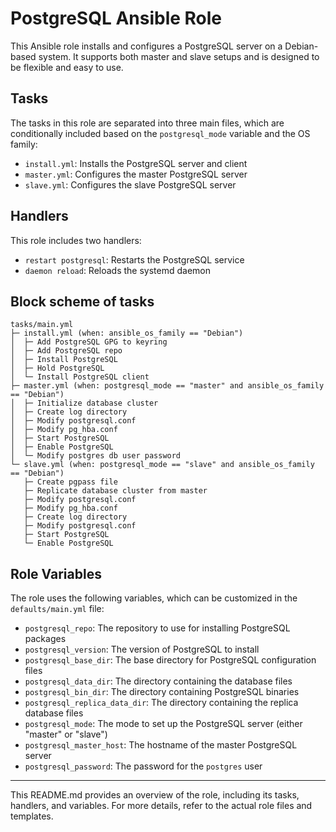# PostgreSQL Ansible Role

This Ansible role installs and configures a PostgreSQL server on a Debian-based system. It supports both master and slave setups and is designed to be flexible and easy to use.

## Tasks

The tasks in this role are separated into three main files, which are conditionally included based on the `postgresql_mode` variable and the OS family:

- `install.yml`: Installs the PostgreSQL server and client
- `master.yml`: Configures the master PostgreSQL server
- `slave.yml`: Configures the slave PostgreSQL server

## Handlers

This role includes two handlers:

- `restart postgresql`: Restarts the PostgreSQL service
- `daemon reload`: Reloads the systemd daemon

## Block scheme of tasks

```
tasks/main.yml
├─ install.yml (when: ansible_os_family == "Debian")
│  ├─ Add PostgreSQL GPG to keyring
│  ├─ Add PostgreSQL repo
│  ├─ Install PostgreSQL
│  ├─ Hold PostgreSQL
│  └─ Install PostgreSQL client
├─ master.yml (when: postgresql_mode == "master" and ansible_os_family == "Debian")
│  ├─ Initialize database cluster
│  ├─ Create log directory
│  ├─ Modify postgresql.conf
│  ├─ Modify pg_hba.conf
│  ├─ Start PostgreSQL
│  ├─ Enable PostgreSQL
│  └─ Modify postgres db user password
└─ slave.yml (when: postgresql_mode == "slave" and ansible_os_family == "Debian")
   ├─ Create pgpass file
   ├─ Replicate database cluster from master
   ├─ Modify postgresql.conf
   ├─ Modify pg_hba.conf
   ├─ Create log directory
   ├─ Modify postgresql.conf
   ├─ Start PostgreSQL
   └─ Enable PostgreSQL
```


## Role Variables

The role uses the following variables, which can be customized in the `defaults/main.yml` file:

- `postgresql_repo`: The repository to use for installing PostgreSQL packages
- `postgresql_version`: The version of PostgreSQL to install
- `postgresql_base_dir`: The base directory for PostgreSQL configuration files
- `postgresql_data_dir`: The directory containing the database files
- `postgresql_bin_dir`: The directory containing PostgreSQL binaries
- `postgresql_replica_data_dir`: The directory containing the replica database files
- `postgresql_mode`: The mode to set up the PostgreSQL server (either "master" or "slave")
- `postgresql_master_host`: The hostname of the master PostgreSQL server
- `postgresql_password`: The password for the `postgres` user

---
This README.md provides an overview of the role, including its tasks, handlers, and variables. For more details, refer to the actual role files and templates.
